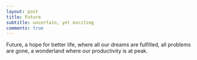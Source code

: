 ```yaml
---
layout: post
title: Future
subtitle: uncertain, yet exciting
comments: true
---
```


Future, a hope for better life, where all our dreams are fulfilled, all problems are gone, a wonderland where our productivity is at peak.